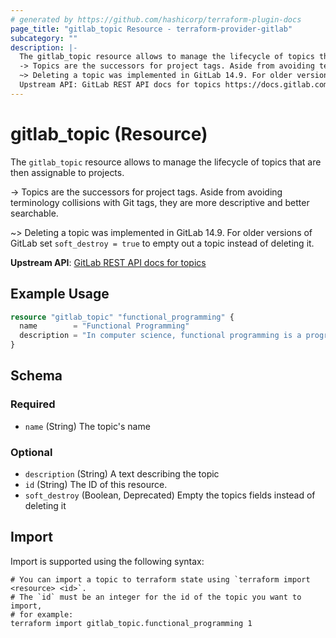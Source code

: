 ```yaml
---
# generated by https://github.com/hashicorp/terraform-plugin-docs
page_title: "gitlab_topic Resource - terraform-provider-gitlab"
subcategory: ""
description: |-
  The gitlab_topic resource allows to manage the lifecycle of topics that are then assignable to projects.
  -> Topics are the successors for project tags. Aside from avoiding terminology collisions with Git tags, they are more descriptive and better searchable.
  ~> Deleting a topic was implemented in GitLab 14.9. For older versions of GitLab set soft_destroy = true to empty out a topic instead of deleting it.
  Upstream API: GitLab REST API docs for topics https://docs.gitlab.com/ee/api/topics.html
---
```


# gitlab_topic (Resource)

The `gitlab_topic` resource allows to manage the lifecycle of topics that are then assignable to projects.

-> Topics are the successors for project tags. Aside from avoiding terminology collisions with Git tags, they are more descriptive and better searchable.

~> Deleting a topic was implemented in GitLab 14.9. For older versions of GitLab set `soft_destroy = true` to empty out a topic instead of deleting it.

**Upstream API**: [GitLab REST API docs for topics](https://docs.gitlab.com/ee/api/topics.html)

## Example Usage

```terraform
resource "gitlab_topic" "functional_programming" {
  name        = "Functional Programming"
  description = "In computer science, functional programming is a programming paradigm where programs are constructed by applying and composing functions."
}
```

<!-- schema generated by tfplugindocs -->
## Schema

### Required

- `name` (String) The topic's name

### Optional

- `description` (String) A text describing the topic
- `id` (String) The ID of this resource.
- `soft_destroy` (Boolean, Deprecated) Empty the topics fields instead of deleting it

## Import

Import is supported using the following syntax:

```shell
# You can import a topic to terraform state using `terraform import <resource> <id>`.
# The `id` must be an integer for the id of the topic you want to import,
# for example:
terraform import gitlab_topic.functional_programming 1
```

